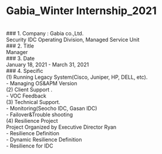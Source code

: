 # Gabia_Winter Internship_2021
<br>
### 1. Company : Gabia co.,Ltd.
<br>Security IDC Operating Division, Managed Service Unit
<br>
### 2. Title
<br>Manager
<br>
### 3. Date
<br>January 18, 2021 - March 31, 2021
<br>
### 4. Specific
<br>
(1) Running Legacy System(Cisco, Juniper, HP, DELL, etc).
<br>- Managing OS&APM Version
<br>(2) Client Support .
<br>- VOC Feedback
<br>(3) Technical Support.
<br>- Monitoring(Seocho IDC, Gasan IDC)
<br>- Failover&Trouble shooting
<br>(4) Resilience Project
<br>Project Organized by Executive Director Ryan
<br>- Resilience Definition
<br>- Dynamic Resilience Definition
<br>- Resilience for IDC


